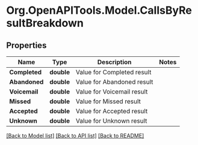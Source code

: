 
# Org.OpenAPITools.Model.CallsByResultBreakdown

## Properties

Name | Type | Description | Notes
------------ | ------------- | ------------- | -------------
**Completed** | **double** | Value for Completed result | 
**Abandoned** | **double** | Value for Abandoned result | 
**Voicemail** | **double** | Value for Voicemail result | 
**Missed** | **double** | Value for Missed result | 
**Accepted** | **double** | Value for Accepted result | 
**Unknown** | **double** | Value for Unknown result | 

[[Back to Model list]](../README.md#documentation-for-models)
[[Back to API list]](../README.md#documentation-for-api-endpoints)
[[Back to README]](../README.md)

